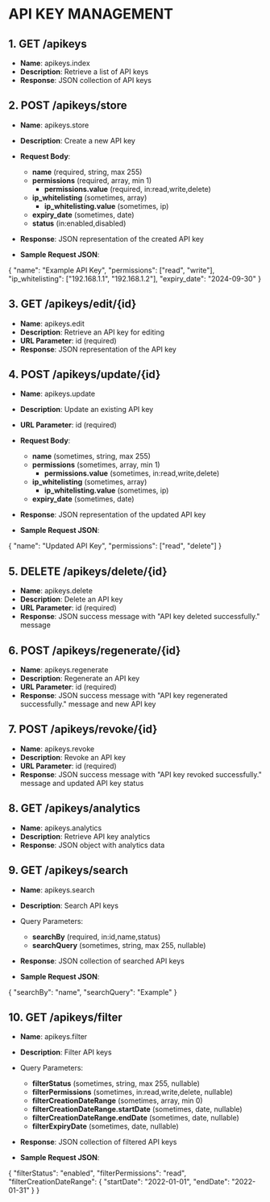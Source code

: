 # API KEY MANAGEMENT

## 1. GET /apikeys

- **Name**: apikeys.index
- **Description**: Retrieve a list of API keys
- **Response**: JSON collection of API keys

## 2. POST /apikeys/store

- **Name**: apikeys.store
- **Description**: Create a new API key
- **Request Body**:
    - **name** (required, string, max 255)
    - **permissions** (required, array, min 1)
        - **permissions.value** (required, in:read,write,delete)
    - **ip_whitelisting** (sometimes, array)
        - **ip_whitelisting.value** (sometimes, ip)
    - **expiry_date** (sometimes, date)
    - **status** (in:enabled,disabled)
- **Response**: JSON representation of the created API key

- **Sample Request JSON**:

{
	"name": "Example API Key",
	"permissions": ["read", "write"],
	"ip_whitelisting": ["192.168.1.1", "192.168.1.2"],
	"expiry_date": "2024-09-30"
}


## 3. GET /apikeys/edit/{id}

- **Name**: apikeys.edit
- **Description**: Retrieve an API key for editing
- **URL Parameter**: id (required)
- **Response**: JSON representation of the API key

## 4. POST /apikeys/update/{id}

- **Name**: apikeys.update
- **Description**: Update an existing API key
- **URL Parameter**: id (required)
- **Request Body**:
    - **name** (sometimes, string, max 255)
    - **permissions** (sometimes, array, min 1)
        - **permissions.value** (sometimes, in:read,write,delete)
    - **ip_whitelisting** (sometimes, array)
        - **ip_whitelisting.value** (sometimes, ip)
    - **expiry_date** (sometimes, date)
- **Response**: JSON representation of the updated API key

- **Sample Request JSON**:

{
	"name": "Updated API Key",
	"permissions": ["read", "delete"]
}


## 5. DELETE /apikeys/delete/{id}

- **Name**: apikeys.delete
- **Description**: Delete an API key
- **URL Parameter**: id (required)
- **Response**: JSON success message with "API key deleted successfully." message

## 6. POST /apikeys/regenerate/{id}

- **Name**: apikeys.regenerate
- **Description**: Regenerate an API key
- **URL Parameter**: id (required)
- **Response**: JSON success message with "API key regenerated successfully." message and new API key

## 7. POST /apikeys/revoke/{id}

- **Name**: apikeys.revoke
- **Description**: Revoke an API key
- **URL Parameter**: id (required)
- **Response**: JSON success message with "API key revoked successfully." message and updated API key status

## 8. GET /apikeys/analytics

- **Name**: apikeys.analytics
- **Description**: Retrieve API key analytics
- **Response**: JSON object with analytics data

## 9. GET /apikeys/search

- **Name**: apikeys.search
- **Description**: Search API keys
- Query Parameters:
    - **searchBy** (required, in:id,name,status)
    - **searchQuery** (sometimes, string, max 255, nullable)
- **Response**: JSON collection of searched API keys

- **Sample Request JSON**:

{
	"searchBy": "name",
	"searchQuery": "Example"
}


## 10. GET /apikeys/filter

- **Name**: apikeys.filter
- **Description**: Filter API keys
- Query Parameters:
    - **filterStatus** (sometimes, string, max 255, nullable)
    - **filterPermissions** (sometimes, in:read,write,delete, nullable)
    - **filterCreationDateRange** (sometimes, array, min 0)
    - **filterCreationDateRange.startDate** (sometimes, date, nullable)
    - **filterCreationDateRange.endDate** (sometimes, date, nullable)
    - **filterExpiryDate** (sometimes, date, nullable)
- **Response**: JSON collection of filtered API keys

- **Sample Request JSON**:

{
	"filterStatus": "enabled",
	"filterPermissions": "read",
	"filterCreationDateRange": {
		"startDate": "2022-01-01",
		"endDate": "2022-01-31"
	}
}
